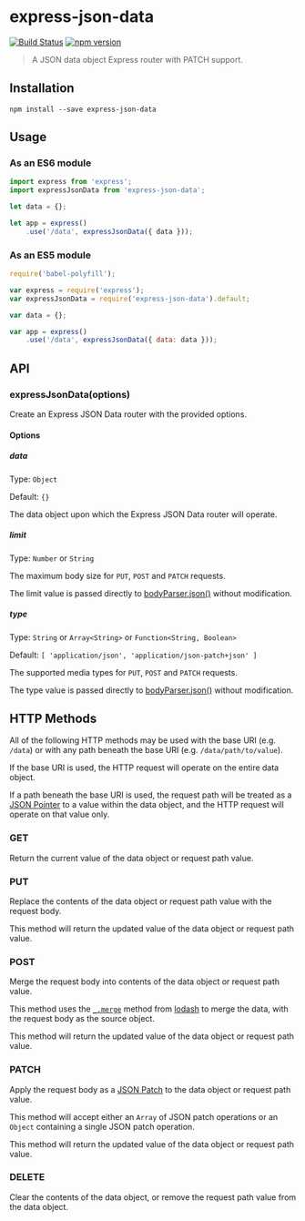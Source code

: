 # express-json-data

[![Build Status](https://travis-ci.org/kjots/express-json-data.svg?branch=master)](https://travis-ci.org/kjots/express-json-data)
[![npm version](https://badge.fury.io/js/express-json-data.svg)](https://www.npmjs.com/package/express-json-data)

> A JSON data object Express router with PATCH support.

## Installation

```shell
npm install --save express-json-data
```

## Usage

### As an ES6 module

```js
import express from 'express';
import expressJsonData from 'express-json-data';

let data = {};

let app = express()
    .use('/data', expressJsonData({ data }));
```

### As an ES5 module

```js
require('babel-polyfill');

var express = require('express');
var expressJsonData = require('express-json-data').default;

var data = {};

var app = express()
    .use('/data', expressJsonData({ data: data }));
```

## API

### expressJsonData(options)

Create an Express JSON Data router with the provided options.

#### Options

##### data
Type: `Object`

Default: `{}`

The data object upon which the Express JSON Data router will operate.

##### limit
Type: `Number` or `String`

The maximum body size for `PUT`, `POST` and `PATCH` requests.
 
The limit value is passed directly to [bodyParser.json()](https://www.npmjs.com/package/body-parser#limit) without
modification.

##### type
Type: `String` or `Array<String>` or `Function<String, Boolean>`

Default: `[ 'application/json', 'application/json-patch+json' ]`

The supported media types for `PUT`, `POST` and `PATCH` requests.

The type value is passed directly to [bodyParser.json()](https://www.npmjs.com/package/body-parser#type) without
modification.

## HTTP Methods

All of the following HTTP methods may be used with the base URI (e.g. `/data`) or with any path beneath the base URI 
(e.g. `/data/path/to/value`).

If the base URI is used, the HTTP request will operate on the entire data object.
 
If a path beneath the base URI is used, the request path will be treated as a [JSON Pointer](https://tools.ietf.org/html/rfc6901)
to a value within the data object, and the HTTP request will operate on that value only.

### GET

Return the current value of the data object or request path value.

### PUT

Replace the contents of the data object or request path value with the request body.

This method will return the updated value of the data object or request path value.

### POST

Merge the request body into contents of the data object or request path value.

This method uses the [`_.merge`](https://lodash.com/docs#merge) method from [lodash](https://lodash.com/) to merge the 
data, with the request body as the source object. 

This method will return the updated value of the data object or request path value.

### PATCH

Apply the request body as a [JSON Patch](https://tools.ietf.org/html/rfc6902) to the data object or request path value.

This method will accept either an `Array` of JSON patch operations or an `Object` containing a single JSON patch
operation.

This method will return the updated value of the data object or request path value.

### DELETE

Clear the contents of the data object, or remove the request path value from the data object.

